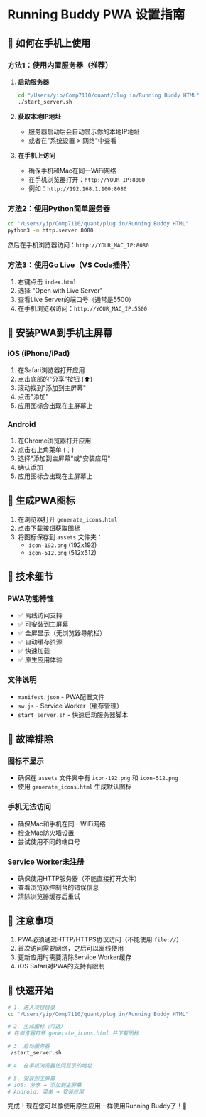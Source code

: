 # Running Buddy PWA 设置指南

## 📱 如何在手机上使用

### 方法1：使用内置服务器（推荐）

1. **启动服务器**
   ```bash
   cd "/Users/yip/Comp7110/quant/plug in/Running Buddy HTML"
   ./start_server.sh
   ```

2. **获取本地IP地址**
   - 服务器启动后会自动显示你的本地IP地址
   - 或者在"系统设置 > 网络"中查看

3. **在手机上访问**
   - 确保手机和Mac在同一WiFi网络
   - 在手机浏览器打开：`http://YOUR_IP:8080`
   - 例如：`http://192.168.1.100:8080`

### 方法2：使用Python简单服务器

```bash
cd "/Users/yip/Comp7110/quant/plug in/Running Buddy HTML"
python3 -m http.server 8080
```

然后在手机浏览器访问：`http://YOUR_MAC_IP:8080`

### 方法3：使用Go Live（VS Code插件）

1. 右键点击 `index.html`
2. 选择 "Open with Live Server"
3. 查看Live Server的端口号（通常是5500）
4. 在手机浏览器访问：`http://YOUR_MAC_IP:5500`

## 📲 安装PWA到手机主屏幕

### iOS (iPhone/iPad)

1. 在Safari浏览器打开应用
2. 点击底部的"分享"按钮 (⬆️)
3. 滚动找到"添加到主屏幕"
4. 点击"添加"
5. 应用图标会出现在主屏幕上

### Android

1. 在Chrome浏览器打开应用
2. 点击右上角菜单 (⋮)
3. 选择"添加到主屏幕"或"安装应用"
4. 确认添加
5. 应用图标会出现在主屏幕上

## 🎨 生成PWA图标

1. 在浏览器打开 `generate_icons.html`
2. 点击下载按钮获取图标
3. 将图标保存到 `assets` 文件夹：
   - `icon-192.png` (192x192)
   - `icon-512.png` (512x512)

## 🔧 技术细节

### PWA功能特性

- ✅ 离线访问支持
- ✅ 可安装到主屏幕
- ✅ 全屏显示（无浏览器导航栏）
- ✅ 自动缓存资源
- ✅ 快速加载
- ✅ 原生应用体验

### 文件说明

- `manifest.json` - PWA配置文件
- `sw.js` - Service Worker（缓存管理）
- `start_server.sh` - 快速启动服务器脚本

## 🐛 故障排除

### 图标不显示
- 确保在 `assets` 文件夹中有 `icon-192.png` 和 `icon-512.png`
- 使用 `generate_icons.html` 生成默认图标

### 手机无法访问
- 确保Mac和手机在同一WiFi网络
- 检查Mac防火墙设置
- 尝试使用不同的端口号

### Service Worker未注册
- 确保使用HTTP服务器（不能直接打开文件）
- 查看浏览器控制台的错误信息
- 清除浏览器缓存后重试

## 📝 注意事项

1. PWA必须通过HTTP/HTTPS协议访问（不能使用 `file://`）
2. 首次访问需要网络，之后可以离线使用
3. 更新应用时需要清除Service Worker缓存
4. iOS Safari对PWA的支持有限制

## 🚀 快速开始

```bash
# 1. 进入项目目录
cd "/Users/yip/Comp7110/quant/plug in/Running Buddy HTML"

# 2. 生成图标（可选）
# 在浏览器打开 generate_icons.html 并下载图标

# 3. 启动服务器
./start_server.sh

# 4. 在手机浏览器访问显示的地址

# 5. 安装到主屏幕
# iOS: 分享 → 添加到主屏幕
# Android: 菜单 → 安装应用
```

完成！现在您可以像使用原生应用一样使用Running Buddy了！🎉

